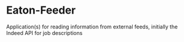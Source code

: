 # Eaton-Feeder
Application(s) for reading information from external feeds, initially the Indeed API for job descriptions
